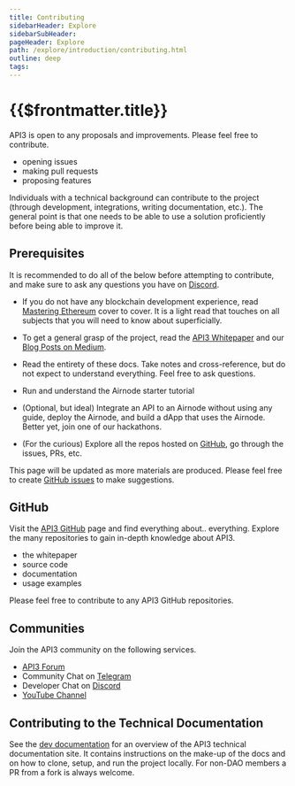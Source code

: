 ```yaml
---
title: Contributing
sidebarHeader: Explore
sidebarSubHeader:
pageHeader: Explore
path: /explore/introduction/contributing.html
outline: deep
tags:
---
```


<PageHeader/>

<SearchHighlight/>

<FlexStartTag/>

# {{$frontmatter.title}}

API3 is open to any proposals and improvements. Please feel free to contribute.

- opening issues
- making pull requests
- proposing features

Individuals with a technical background can contribute to the project (through
development, integrations, writing documentation, etc.). The general point is
that one needs to be able to use a solution proficiently before being able to
improve it.

## Prerequisites

It is recommended to do all of the below before attempting to contribute, and
make sure to ask any questions you have on
[Discord<ExternalLinkImage/>](https://discord.gg/qnRrcfnm5W).

- If you do not have any blockchain development experience, read
  [Mastering Ethereum<ExternalLinkImage/>](https://github.com/ethereumbook/ethereumbook)
  cover to cover. It is a light read that touches on all subjects that you will
  need to know about superficially.

- To get a general grasp of the project, read the
  <a href="/api3-whitepaper-v1.0.3.pdf" target="_api3-whitepaper">API3
  Whitepaper<ExternalLinkImage/></a> and our
  [Blog Posts on Medium<ExternalLinkImage/>](https://medium.com/api3).

- Read the entirety of these docs. Take notes and cross-reference, but do not
  expect to understand everything. Feel free to ask questions.

- Run and understand the Airnode starter tutorial

- (Optional, but ideal) Integrate an API to an Airnode without using any guide,
  deploy the Airnode, and build a dApp that uses the Airnode. Better yet, join
  one of our hackathons.

- (For the curious) Explore all the repos hosted on
  [GitHub<ExternalLinkImage/>](https://github.com/api3dao), go through the
  issues, PRs, etc.

This page will be updated as more materials are produced. Please feel free to
create
[GitHub issues<ExternalLinkImage/>](https://github.com/api3dao/vitepress-docs/issues)
to make suggestions.

## GitHub

Visit the [API3 GitHub<externalLinkImage/>](https://github.com/api3dao) page and
find everything about.. everything. Explore the many repositories to gain
in-depth knowledge about API3.

- the whitepaper
- source code
- documentation
- usage examples

Please feel free to contribute to any API3 GitHub repositories.

## Communities

Join the API3 community on the following services.

- [API3 Forum<ExternalLinkImage/>](https://forum.api3.org/)
- Community Chat on [Telegram<ExternalLinkImage/>](https://t.me/API3DAO)
- Developer Chat on [Discord<ExternalLinkImage/>](https://discord.gg/qnRrcfnm5W)
- [YouTube Channel<ExternalLinkImage/>](https://www.youtube.com/channel/UCCpUthOhahxjdeX9T7t7nJQ)

## Contributing to the Technical Documentation

See the [dev documentation](/dev/) for an overview of the API3 technical
documentation site. It contains instructions on the make-up of the docs and on
how to clone, setup, and run the project locally. For non-DAO members a PR from
a fork is always welcome.

<FlexEndTag/>
